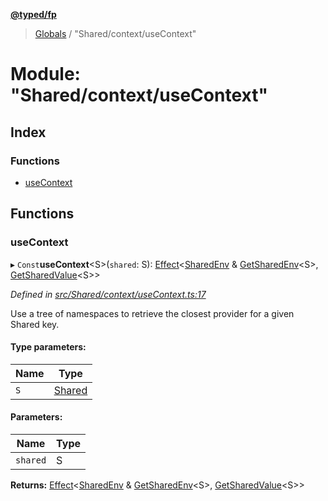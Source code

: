 **[@typed/fp](../README.md)**

> [Globals](../globals.md) / "Shared/context/useContext"

# Module: "Shared/context/useContext"

## Index

### Functions

* [useContext](_shared_context_usecontext_.md#usecontext)

## Functions

### useContext

▸ `Const`**useContext**\<S>(`shared`: S): [Effect](_effect_effect_.effect.md)\<[SharedEnv](../interfaces/_shared_core_services_sharedenv_.sharedenv.md) & [GetSharedEnv](_shared_core_model_shared_.md#getsharedenv)\<S>, [GetSharedValue](_shared_core_model_shared_.md#getsharedvalue)\<S>>

*Defined in [src/Shared/context/useContext.ts:17](https://github.com/TylorS/typed-fp/blob/6ccb290/src/Shared/context/useContext.ts#L17)*

Use a tree of namespaces to retrieve the closest provider for a given Shared key.

#### Type parameters:

Name | Type |
------ | ------ |
`S` | [Shared](_shared_core_model_shared_.shared.md) |

#### Parameters:

Name | Type |
------ | ------ |
`shared` | S |

**Returns:** [Effect](_effect_effect_.effect.md)\<[SharedEnv](../interfaces/_shared_core_services_sharedenv_.sharedenv.md) & [GetSharedEnv](_shared_core_model_shared_.md#getsharedenv)\<S>, [GetSharedValue](_shared_core_model_shared_.md#getsharedvalue)\<S>>
